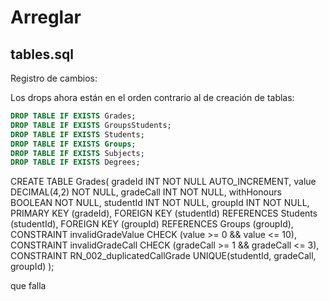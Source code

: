 # Arreglar

## tables.sql
Registro de cambios:

Los drops ahora están en el orden contrario al de creación de tablas:
```sql 
DROP TABLE IF EXISTS Grades;
DROP TABLE IF EXISTS GroupsStudents;
DROP TABLE IF EXISTS Students;
DROP TABLE IF EXISTS Groups;
DROP TABLE IF EXISTS Subjects;
DROP TABLE IF EXISTS Degrees;
```
CREATE TABLE Grades(
	gradeId INT NOT NULL AUTO_INCREMENT,
	value DECIMAL(4,2) NOT NULL,
	gradeCall INT NOT NULL,
	withHonours BOOLEAN NOT NULL,
	studentId INT NOT NULL,
	groupId INT NOT NULL,
	PRIMARY KEY (gradeId),
	FOREIGN KEY (studentId) REFERENCES Students (studentId),
	FOREIGN KEY (groupId) REFERENCES Groups (groupId),
	CONSTRAINT invalidGradeValue CHECK (value >= 0 && value <= 10),
	CONSTRAINT invalidGradeCall CHECK (gradeCall >= 1 && gradeCall <= 3),
	CONSTRAINT RN_002_duplicatedCallGrade UNIQUE(studentId, gradeCall, groupId)
);

que falla
